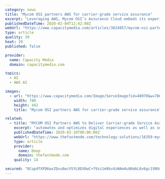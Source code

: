```yaml
---
category: news
title: "Mycom OSI partners AWS for carrier-grade service assurance"
excerpt: "Leveraging AWS, Mycom OSI’s Assurance Cloud embeds its experience assurance & analytics ... hybrid telco and IT networks by integrating real time assurance with closed loop automation and analytics driven by artificial intelligence and machine learning. “When selecting a cloud provider, the thing that matters most is a cloud infrastructure ..."
publishedDateTime: 2020-02-04T12:42:00Z
webUrl: "https://www.capacitymedia.com/articles/3824857/mycom-osi-partners-aws-for-carrier-grade-service-assurance"
type: article
quality: 39
heat: 39
published: false

provider:
  name: Capacity Media
  domain: capacitymedia.com

topics:
  - AI
  - AWS AI

images:
  - url: "https://www.capacitymedia.com/Image/ServeImage?id=48970&w=780&h=442&cr=true"
    width: 780
    height: 442
    title: "Mycom OSI partners AWS for carrier-grade service assurance"

related:
  - title: "MYCOM OSI Partners AWS to Deliver Carrier-grade Service Assurance with the Cloud"
    excerpt: "automates and optimizes digital experiences as well as service and network quality across hybrid telco and IT networks by integrating real time assurance with closed loop automation and analytics driven by Artificial Intelligence (AI) and Machine Learning (ML). Fabio Cerone, GM, Telco Industry EMEA, AWS EMEA SARL Service assurance is critical ..."
    publishedDateTime: 2020-02-10T00:06:00Z
    webUrl: "https://www.thefastmode.com/technology-solutions/16359-mycom-osi-partners-aws-to-deliver-carrier-grade-service-assurance-with-the-cloud"
    type: article
    provider:
      name: Deep
      domain: thefastmode.com
    quality: 14

secured: "8CupdfXPD6wxZQvu8wcVSYL0EX0wC+f9zz1m9kv4zWAm4uUKmbL8v6gc1VNXm5aXe9ZVtu7N49zZBAnj1A57Q7jri1Xs103g6YpvKn93u7ROQBG5DwRLzwkiQvodXCTmf6mYJbB2KrflyPCrlLXwJy8oGO4fyyU4lfS7FQk3qJsQMEoQFRDJvFe1UdtZytvtI4CP1m4uuUkNXBHgCcY/IODmCtWD+X0iSkVJDwh9G+KVCon8uImFtb97kuazrZd7HfuqmEenhA4tOUrqzxbvFWivA3LQ4rItGMdHqFUJGFKmpPSvTwQ/UDdZ34kgSr/U;oXkFbEBOzj23Jh5j5OAcug=="
---
```


